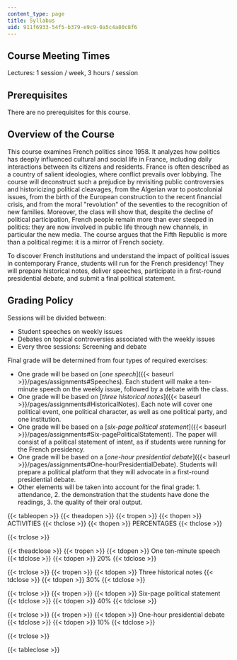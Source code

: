 ```yaml
---
content_type: page
title: Syllabus
uid: 911f6933-54f5-b379-e9c9-0a5c4a80c8f6
---
```


Course Meeting Times
--------------------

Lectures: 1 session / week, 3 hours / session

Prerequisites
-------------

There are no prerequisites for this course.

Overview of the Course
----------------------

This course examines French politics since 1958. It analyzes how politics has deeply influenced cultural and social life in France, including daily interactions between its citizens and residents. France is often described as a country of salient ideologies, where conflict prevails over lobbying. The course will deconstruct such a prejudice by revisiting public controversies and historicizing political cleavages, from the Algerian war to postcolonial issues, from the birth of the European construction to the recent financial crisis, and from the moral "revolution" of the seventies to the recognition of new families. Moreover, the class will show that, despite the decline of political participation, French people remain more than ever steeped in politics: they are now involved in public life through new channels, in particular the new media. The course argues that the Fifth Republic is more than a political regime: it is a mirror of French society.

To discover French institutions and understand the impact of political issues in contemporary France, students will run for the French presidency! They will prepare historical notes, deliver speeches, participate in a first-round presidential debate, and submit a final political statement.

Grading Policy
--------------

Sessions will be divided between:

*   Student speeches on weekly issues
*   Debates on topical controversies associated with the weekly issues
*   Every three sessions: Screening and debate

Final grade will be determined from four types of required exercises:

*   One grade will be based on [_one speech_]({{< baseurl >}}/pages/assignments#Speeches). Each student will make a ten-minute speech on the weekly issue, followed by a debate with the class.
*   One grade will be based on [_three historical notes_]({{< baseurl >}}/pages/assignments#HistoricalNotes). Each note will cover one political event, one political character, as well as one political party, and one institution.
*   One grade will be based on a [_six-page political statement_]({{< baseurl >}}/pages/assignments#Six-pagePoliticalStatement). The paper will consist of a political statement of intent, as if students were running for the French presidency.
*   One grade will be based on a [_one-hour presidential debate_]({{< baseurl >}}/pages/assignments#One-hourPresidentialDebate). Students will prepare a political platform that they will advocate in a first-round presidential debate.
*   Other elements will be taken into account for the final grade: 1. attendance, 2. the demonstration that the students have done the readings, 3. the quality of their oral output.

{{< tableopen >}}
{{< theadopen >}}
{{< tropen >}}
{{< thopen >}}
ACTIVITIES
{{< thclose >}}
{{< thopen >}}
PERCENTAGES
{{< thclose >}}

{{< trclose >}}

{{< theadclose >}}
{{< tropen >}}
{{< tdopen >}}
One ten-minute speech
{{< tdclose >}}
{{< tdopen >}}
20%
{{< tdclose >}}

{{< trclose >}}
{{< tropen >}}
{{< tdopen >}}
Three historical notes
{{< tdclose >}}
{{< tdopen >}}
30%
{{< tdclose >}}

{{< trclose >}}
{{< tropen >}}
{{< tdopen >}}
Six-page political statement
{{< tdclose >}}
{{< tdopen >}}
40%
{{< tdclose >}}

{{< trclose >}}
{{< tropen >}}
{{< tdopen >}}
One-hour presidential debate
{{< tdclose >}}
{{< tdopen >}}
10%
{{< tdclose >}}

{{< trclose >}}

{{< tableclose >}}